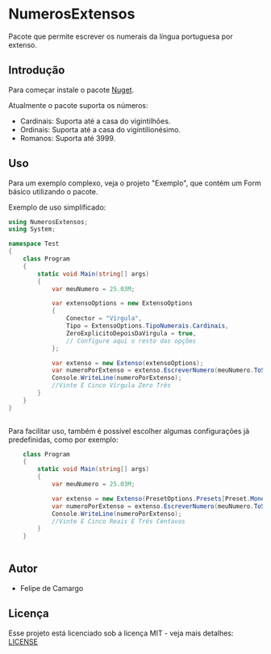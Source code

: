 # NumerosExtensos
 Pacote que permite escrever os numerais da língua portuguesa por extenso.

## Introdução
Para começar instale o pacote [Nuget](https://www.nuget.org/packages/NumerosExtensos/1.0.0).

Atualmente o pacote suporta os números:
* Cardinais: Suporta até a casa do vigintilhões.
* Ordinais: Suporta até a casa do vigintilionésimo.
* Romanos: Suporta até 3999.

## Uso

Para um exemplo complexo, veja o projeto "Exemplo", que contém um Form básico utilizando o pacote.

Exemplo de uso simplificado:

```csharp
using NumerosExtensos;
using System;

namespace Test
{
    class Program
    {
        static void Main(string[] args)
        {
            var meuNumero = 25.03M;

            var extensoOptions = new ExtensoOptions
            {
                Conector = "Vírgula",
                Tipo = ExtensoOptions.TipoNumerais.Cardinais,
                ZeroExplicitoDepoisDaVirgula = true,
                // Configure aqui o resto das opções
            };

            var extenso = new Extenso(extensoOptions);
            var numeroPorExtenso = extenso.EscreverNumero(meuNumero.ToString());
            Console.WriteLine(numeroPorExtenso);
            //Vinte E Cinco Vírgula Zero Três
        }
    }
}
  
```

Para facilitar uso, também é possível escolher algumas configurações já predefinidas, como por exemplo:

```csharp
    class Program
    {
        static void Main(string[] args)
        {
            var meuNumero = 25.03M;

            var extenso = new Extenso(PresetOptions.Presets[Preset.MonetarioBRL]);
            var numeroPorExtenso = extenso.EscreverNumero(meuNumero.ToString());
            Console.WriteLine(numeroPorExtenso);
            //Vinte E Cinco Reais E Três Centavos
        }
    }
  
```

## Autor
* Felipe de Camargo

## Licença
Esse projeto está licenciado sob a licença MIT - veja mais detalhes: [LICENSE](https://github.com/Felipe379/NumerosExtensos/blob/master/LICENSE)
